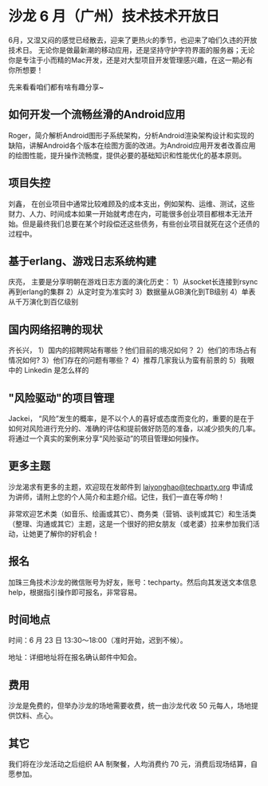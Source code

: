 ﻿沙龙 6 月（广州）技术技术开放日
=============

6月，又湿又闷的感觉已经散去，迎来了更热火的季节，也迎来了咱们久违的开放技术日。 无论你是做最新潮的移动应用，还是坚持守护字符界面的服务器；无论你是专注于小而精的Mac开发，还是对大型项目开发管理感兴趣，在这一期必有你所想要！

先来看看咱们都有啥有趣分享~

如何开发一个流畅丝滑的Android应用
--------
Roger，简介解析Android图形子系统架构，分析Android渲染架构设计和实现的缺陷，讲解Android各个版本在绘图方面的改进。为Android应用开发者改善应用的绘图性能，提升操作流畅度，提供必要的基础知识和性能优化的基本原则。

项目失控
--------
刘鑫， 在创业项目中通常比较难顾及的成本支出，例如架构、运维、测试，这些财力、人力、时间成本如果一开始就考虑在内，可能很多创业项目都根本无法开始。但是最终我们总要在某个时段偿还这些债务，有些创业项目就死在这个还债的过程中。

基于erlang、游戏日志系统构建
--------
庆亮， 主要是分享明朝在游戏日志方面的演化历史：
1）从socket长连接到rsync再到erlang的集群
2）从定时变为准实时
3）数据量从GB演化到TB级别
4）单表从千万演化到百亿级别

国内网络招聘的现状
--------
齐长兴，
1）国内的招聘网站有哪些？他们目前的境况如何？
2）他们的市场占有情况如何?
3）他们存在的问题有哪些？
4）推荐几家我认为蛮有前景的
5）我眼中的 Linkedin 是怎么样的

"风险驱动"的项目管理
--------
Jackei， “风险”发生的概率，是不以个人的喜好或态度而变化的，重要的是在于如何对风险进行充分的、准确的评估和提前做好防范的准备，以减少损失的几率。将通过一个真实的案例来分享“风险驱动”的项目管理如何操作。

更多主题
--------
沙龙渴求有更多的主题，欢迎现在发邮件到 laiyonghao@techparty.org 申请成为讲师，请附上您的个人简介和主题介绍。记住，我们一直在等*你*哟！

非常欢迎艺术类（如音乐、绘画或其它）、商务类（营销、谈判或其它）和生活类（整理、沟通或其它）主题，这是一个很好的把女朋友（或老婆）拉来参加我们活动，让她更了解你的好机会！

报名
--------
加珠三角技术沙龙的微信账号为好友，账号：techparty。然后向其发送文本信息 help，根据指引操作即可报名，非常容易。

时间地点
--------
时间：6 月 23 日 13:30～18:00（准时开始，迟到不候）。

地址：详细地址将在报名确认邮件中知会。

费用
--------
沙龙是免费的，但举办沙龙的场地需要收费，统一由沙龙代收 50 元每人，场地提供饮料、点心。

其它
--------
我们将在沙龙活动之后组织 AA 制聚餐，人均消费约 70 元，消费后现场结算，自愿参加。

